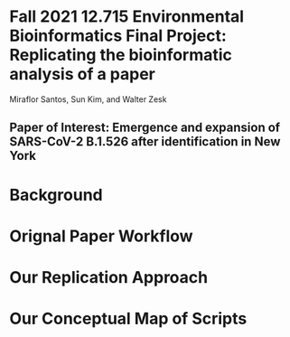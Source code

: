 
# Fall 2021 12.715 Environmental Bioinformatics Final Project: Replicating the bioinformatic analysis of a paper

Miraflor Santos, Sun Kim, and Walter Zesk

##  Paper of Interest:  Emergence and expansion of SARS-CoV-2 B.1.526 after identification in New York

# Background

# Orignal Paper Workflow

# Our Replication Approach

# Our Conceptual Map of Scripts
